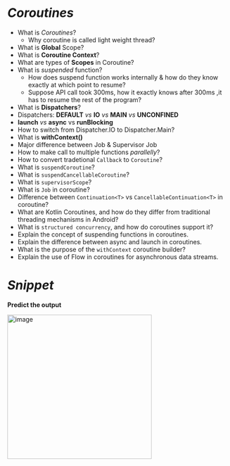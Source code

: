 # *Coroutines*

- What is *Coroutines*?
  - Why coroutine is called light weight thread?
- What is **Global** Scope?
- What is **Coroutine Context**?
- What are types of **Scopes** in Coroutine?
- What is *suspended* function?
  - How does suspend function works internally & how do they know exactly at which point to resume?
  - Suppose API call took 300ms, how it exactly knows after 300ms ,it has to resume the rest of the program?
- What is **Dispatchers**?
- Dispatchers: **DEFAULT** *vs* **IO** *vs* **MAIN** *vs* **UNCONFINED**
- **launch** *vs* **async** vs **runBlocking**
- How to switch from Dispatcher.IO to Dispatcher.Main?
- What is **withContext()**
- Major difference between Job & Supervisor Job
- How to make call to multiple functions *parallelly*?
- How to convert tradetional `Callback` to `Coroutine`?
- What is `suspendCoroutine`?
- What is `suspendCancellableCoroutine`?
- What is `supervisorScope`?
- What is `Job` in coroutine?
- Difference between `Continuation<T>` vs `CancellableContinuation<T>` in coroutine?
- What are Kotlin Coroutines, and how do they differ from traditional threading mechanisms in Android?
- What is `structured concurrency`, and how do coroutines support it?
- Explain the concept of suspending functions in coroutines.
- Explain the difference between async and launch in coroutines.
- What is the purpose of the `withContext` coroutine builder?
- Explain the use of Flow in coroutines for asynchronous data streams.

# *Snippet*

**Predict the output**

<img width="328" alt="image" src="https://github.com/vishpraveen/AndroidInterview/assets/14356494/83f6c886-fd9a-42ac-b7b7-59f17e9bcfef">
